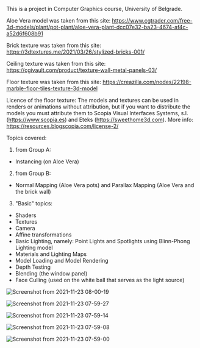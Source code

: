 This is a project in Computer Graphics course, University of Belgrade.

Aloe Vera model was taken from this site: https://www.cgtrader.com/free-3d-models/plant/pot-plant/aloe-vera-plant-dcc07e32-ba23-4674-af4c-a52d6f608b91

Brick texture was taken from this site: https://3dtextures.me/2021/03/26/stylized-bricks-001/

Ceiling texture was taken from this site: https://cgivault.com/product/texture-wall-metal-panels-03/

Floor texture was taken from this site: https://creazilla.com/nodes/22198-marble-floor-tiles-texture-3d-model

Licence of the floor texture: The models and textures can be used in renders or animations without attribution, but if you want to distribute the models you must attribute them to Scopia Visual Interfaces Systems, s.l. (https://www.scopia.es) and Eteks (https://sweethome3d.com). More info: https://resources.blogscopia.com/license-2/

Topics covered:
 1. from Group A:
  - Instancing (on Aloe Vera)
 2. from Group B:
  - Normal Mapping (Aloe Vera pots) and Parallax Mapping (Aloe Vera and the brick wall)
 3. "Basic" topics:
  - Shaders
  - Textures
  - Camera
  - Affine transformations
  - Basic Lighting, namely: Point Lights and Spotlights using Blinn-Phong Lighting model
  - Materials and Lighting Maps
  - Model Loading and Model Rendering
  - Depth Testing
  - Blending (the window panel)
  - Face Culling (used on the white ball that serves as the light source)

![Screenshot from 2021-11-23 08-00-19](https://user-images.githubusercontent.com/80158819/142983840-7a92a740-9117-457e-a523-03f88b85d76f.png)

![Screenshot from 2021-11-23 07-59-27](https://user-images.githubusercontent.com/80158819/142983849-20bd4d29-b9ee-4635-bd48-b69421e808a5.png)

![Screenshot from 2021-11-23 07-59-14](https://user-images.githubusercontent.com/80158819/142983856-e7f2ac3d-fab0-4c5f-9582-ec46059c4ba4.png)

![Screenshot from 2021-11-23 07-59-08](https://user-images.githubusercontent.com/80158819/142983862-d8ec97f4-686c-48b5-9726-47f151af228d.png)

![Screenshot from 2021-11-23 07-59-00](https://user-images.githubusercontent.com/80158819/142983868-810ec2e5-82d6-490f-b4b7-2758c0a2b15e.png)

